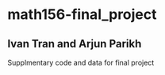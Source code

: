 # math156-final_project

## Ivan Tran and Arjun Parikh

Supplmentary code and data for final project
